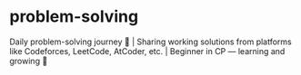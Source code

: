 # problem-solving
Daily problem-solving journey 🚀 | Sharing working solutions from platforms like Codeforces, LeetCode, AtCoder, etc. | Beginner in CP — learning and growing 🌱
